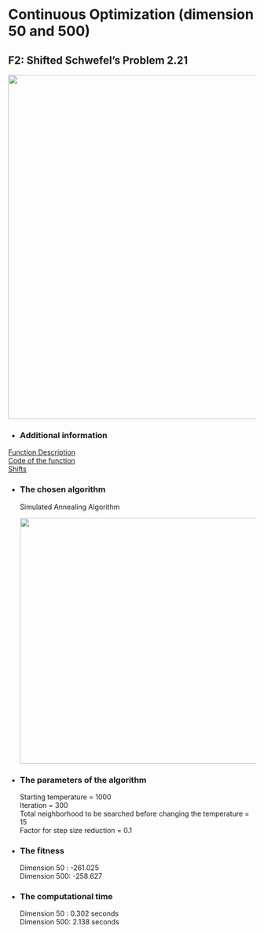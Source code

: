 # Continuous Optimization (dimension 50 and 500)
## F2: Shifted Schwefel’s Problem  2.21

<image src = "https://user-images.githubusercontent.com/57988473/81110737-3dfbf480-8f1c-11ea-9da5-922834cd8361.png" width = "700">

- ### Additional information  
[Function Description](https://github.com/Khwansiri/Metaheuristic_DSTI/blob/master/Shifted%20Sphere%20Function/CEC2008_TechnicalReport.pdf)    
[Code of the function](https://github.com/Khwansiri/Metaheuristic_DSTI/blob/master/Shifted%20Sphere%20Function/benchmark.c)      
[Shifts](https://github.com/Khwansiri/Metaheuristic_DSTI/blob/master/Shifted%20Sphere%20Function/data.h)    

- ### The chosen algorithm       
  Simulated Annealing Algorithm   
  
  <img src="https://user-images.githubusercontent.com/57988473/72668399-96b78800-3a26-11ea-8d16-6dbf78de7759.jpg" width="500">   


- ### The parameters of the algorithm   
  Starting temperature = 1000   
  Iteration = 300  
  Total neighborhood to be searched before changing the temperature = 15  
  Factor for step size reduction = 0.1 

- ### The fitness   
  Dimension 50 :   -261.025  
  Dimension 500:   -258.627

- ### The computational time  
  Dimension 50 :   0.302 seconds  
  Dimension 500:   2.138 seconds
